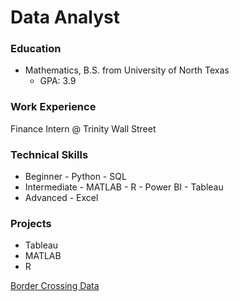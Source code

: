 # Data Analyst

### Education
- Mathematics, B.S. from University of North Texas
    - GPA: 3.9

### Work Experience
Finance Intern @ Trinity Wall Street

### Technical Skills
- Beginner
      - Python
      - SQL
- Intermediate
      - MATLAB
      - R
      - Power BI
      - Tableau
- Advanced
      - Excel

### Projects
- Tableau
- MATLAB
- R

[Border Crossing Data](https://github.com/gracevmath/gracevmath.github.io/blob/main/Border%20Crossing%20Data.twb)
